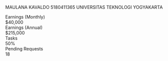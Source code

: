 MAULANA KAVALDO
5180411365
UNIVERSITAS TEKNOLOGI YOGYAKARTA

<!-- Earnings (Monthly) Card Example -->
<div class="col-xl-3 col-md-6 mb-4">
    <div class="card border-left-primary shadow h-100 py-2">
        <div class="card-body">
            <div class="row no-gutters align-items-center">
                <div class="col mr-2">
                    <div class="text-xs font-weight-bold text-primary text-uppercase mb-1">
                        Earnings (Monthly)</div>
                    <div class="h5 mb-0 font-weight-bold text-gray-800">$40,000</div>
                </div>
                <div class="col-auto">
                    <i class="fas fa-calendar fa-2x text-gray-300"></i>
                </div>
            </div>
        </div>
    </div>
</div>

<!-- Earnings (Monthly) Card Example -->
<div class="col-xl-3 col-md-6 mb-4">
    <div class="card border-left-success shadow h-100 py-2">
        <div class="card-body">
            <div class="row no-gutters align-items-center">
                <div class="col mr-2">
                    <div class="text-xs font-weight-bold text-success text-uppercase mb-1">
                        Earnings (Annual)</div>
                    <div class="h5 mb-0 font-weight-bold text-gray-800">$215,000</div>
                </div>
                <div class="col-auto">
                    <i class="fas fa-dollar-sign fa-2x text-gray-300"></i>
                </div>
            </div>
        </div>
    </div>
</div>

<!-- Earnings (Monthly) Card Example -->
<div class="col-xl-3 col-md-6 mb-4">
    <div class="card border-left-info shadow h-100 py-2">
        <div class="card-body">
            <div class="row no-gutters align-items-center">
                <div class="col mr-2">
                    <div class="text-xs font-weight-bold text-info text-uppercase mb-1">Tasks
                    </div>
                    <div class="row no-gutters align-items-center">
                        <div class="col-auto">
                            <div class="h5 mb-0 mr-3 font-weight-bold text-gray-800">50%</div>
                        </div>
                        <div class="col">
                            <div class="progress progress-sm mr-2">
                                <div class="progress-bar bg-info" role="progressbar"
                                    style="width: 50%" aria-valuenow="50" aria-valuemin="0"
                                    aria-valuemax="100"></div>
                            </div>
                        </div>
                    </div>
                </div>
                <div class="col-auto">
                    <i class="fas fa-clipboard-list fa-2x text-gray-300"></i>
                </div>
            </div>
        </div>
    </div>
</div>

<!-- Pending Requests Card Example -->
<div class="col-xl-3 col-md-6 mb-4">
    <div class="card border-left-warning shadow h-100 py-2">
        <div class="card-body">
            <div class="row no-gutters align-items-center">
                <div class="col mr-2">
                    <div class="text-xs font-weight-bold text-warning text-uppercase mb-1">
                        Pending Requests</div>
                    <div class="h5 mb-0 font-weight-bold text-gray-800">18</div>
                </div>
                <div class="col-auto">
                    <i class="fas fa-comments fa-2x text-gray-300"></i>
                </div>
            </div>
        </div>
    </div>
</div>
</div>
